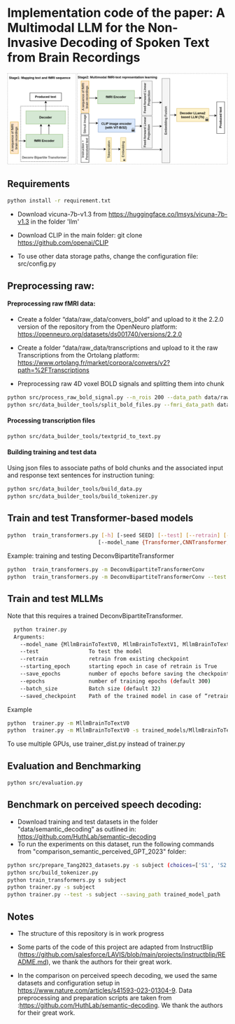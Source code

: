 # Implementation code of the paper: A Multimodal LLM for the Non-Invasive Decoding of Spoken Text from Brain Recordings

![model](figs/MLLM_V2.png)
## Requirements
```bash
python install -r requirement.txt
```

* Download vicuna-7b-v1.3 from https://huggingface.co/lmsys/vicuna-7b-v1.3 in the folder 'llm'
* Download CLIP in the main folder: git clone https://github.com/openai/CLIP

* To use other data storage paths, change the configuration file: src/config.py

## Preprocessing raw:
#### Preprocessing raw fMRI data:

* Create a folder “data/raw_data/convers_bold” and upload to it the 2.2.0 version of the repository from the OpenNeuro platform:
https://openneuro.org/datasets/ds001740/versions/2.2.0

* Create a folder “data/raw_data/transcriptions and upload to it the raw Transcriptions from the Ortolang platform:
https://www.ortolang.fr/market/corpora/convers/v2?path=%2FTranscriptions



* Preprocessing raw 4D voxel BOLD signals and splitting them into chunk
```bash
python src/process_raw_bold_signal.py --n_rois 200 --data_path data/raw_data/convers_data
python src/data_builder_tools/split_bold_files.py --fmri_data_path data/raw_data/convers_data/fMRI_data_200
```

#### Processing transcription files
```bash
python src/data_builder_tools/textgrid_to_text.py
```

#### Building training and test data
Using json files to associate paths of bold chunks and the associated input and response text sentences for instruction tuning:
```bash
python src/data_builder_tools/build_data.py
python src/data_builder_tools/build_tokenizer.py
```


## Train and test Transformer-based models

```bash
python  train_transformers.py [-h] [-seed SEED] [--test] [--retrain] [--load]
                             [--model_name {Transformer,CNNTransformer,DuplexTransformerConv,BipartiteTransformerConv,DeconvBipartiteTransformerConv}]
```   
Example: training and testing DeconvBipartiteTransformer
```bash
python  train_transformers.py -m DeconvBipartiteTransformerConv
python  train_transformers.py -m DeconvBipartiteTransformerConv --test
```   


## Train and test MLLMs
Note that this requires a trained DeconvBipartiteTransformer.
```bash
  python trainer.py
  Arguments:
    --model_name {MllmBrainToTextV0, MllmBrainToTextV1, MllmBrainToTextV2}   name of the model to train.
    --test                To test the model
    --retrain             retrain from existing checkpoint
    --starting_epoch      starting epoch in case of retrain is True
    --save_epochs         number of epochs before saving the checkpoint
    --epochs              number of training epochs (default 300)
    --batch_size          Batch size (default 32)
    --saved_checkpoint    Path of the trained model in case of “retrain“ or “test“ is True
```

Example
```bash
python  trainer.py -m MllmBrainToTextV0
python  trainer.py -m MllmBrainToTextV0 -s trained_models/MllmBrainToTextV2_200_spoken_300.pth
```   
To use multiple GPUs, use trainer_dist.py instead of trainer.py


## Evaluation and Benchmarking
```bash
python src/evaluation.py
```


## Benchmark on perceived speech decoding:
* Download training and test datasets in the folder "data/semantic_decoding" as outlined in: https://github.com/HuthLab/semantic-decoding
* To run the experiments on this dataset, run the following commands from "comparison_semantic_perceived_GPT_2023" folder:
```bash
python src/prepare_Tang2023_datasets.py -s subject (choices=['S1', 'S2', 'S3'])
python src/build_tokenizer.py
python train_transformers.py s subject
python trainer.py -s subject
python trainer.py --test -s subject --saving_path trained_model_path
```   

## Notes
* The structure of this repository is in work progress
* Some parts of the code of this project are adapted from InstructBlip (https://github.com/salesforce/LAVIS/blob/main/projects/instructblip/README.md), we thank the authors for their great work.

* In the comparison on perceived speech decoding, we used the same datasets and configuration setup in https://www.nature.com/articles/s41593-023-01304-9. Data preprocessing and preparation scripts are taken from :https://github.com/HuthLab/semantic-decoding. We thank the authors for their great work.
